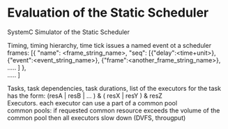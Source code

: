 # Evaluation of the Static Scheduler
SystemC Simulator of the Static Scheduler

Timing, timing hierarchy, time tick issues a named event ot a scheduler <br />
frames: 
[{ "name": <frame_string_name>, 
   "seq":  [{"delay":<time+unit>}, 
            {"event":<event_string_name>}, 
            {"frame":<another_frame_string_name>}, 
            .....
           ]
 },          
.....
]

Tasks, task dependencies, task durations, list of the executors for the task has the form: (resA | resB | ... ) & ( resX | resY ) & resZ <br />
Executors. each executor can use a part of a common pool <br />
common pools: if requested common resource exceeds the volume of the common pool then all executors slow down (DVFS, througput) <br />

